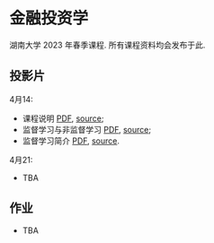 # 金融投资学

湖南大学 2023 年春季课程.
所有课程资料均会发布于此.

## 投影片

4月14:
- 课程说明 [PDF](slides/w1a-course-intro.pdf),
[source](slides/w1a-course-intro.marp);
- 监督学习与非监督学习
[PDF](slides/w1b-intro-stat.pdf),
[source](slides/w1b-intro-stat.pdf);
- 监督学习简介
[PDF](slides/w1c-intro-stat-learning.pdf),
[source](slides/w1c-intro-stat-learning.marp).

4月21: 
- TBA

## 作业

- TBA